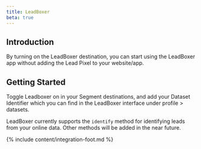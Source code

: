 ```yaml
---
title: LeadBoxer
beta: true
---
```


## Introduction

By turning on the LeadBoxer destination, you can start using the LeadBoxer app without adding the Lead Pixel to your website/app.

## Getting Started

Toggle Leadboxer on in your Segment destinations, and add your Dataset Identifier which you can find in the LeadBoxer interface under profile > datasets.

LeadBoxer currently supports the `identify` method for identifying leads from your online data. Other methods will be added in the near future.

{% include content/integration-foot.md %}
